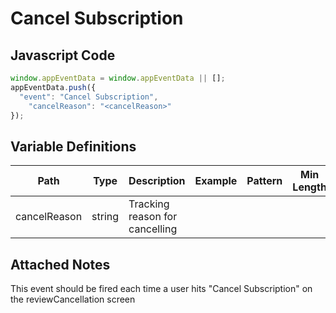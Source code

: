 # Cancel Subscription

### 

## Javascript Code
```js
window.appEventData = window.appEventData || [];
appEventData.push({
  "event": "Cancel Subscription",
    "cancelReason": "<cancelReason>"
});
```

## Variable Definitions

|Path|Type|Description|Example|Pattern|Min Length|Max Length|Minimum|Maximum|Multiple Of|
| --- | --- | --- | --- | --- | --- | --- | --- | --- | --- |
|cancelReason|string|Tracking reason for cancelling||||||||

## Attached Notes

<p>This event should be fired each time a user hits "Cancel Subscription" on the reviewCancellation screen</p>
